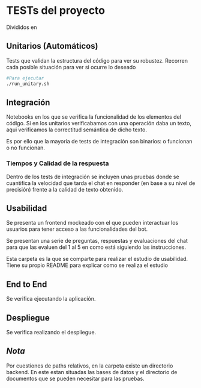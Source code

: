 # TESTs del proyecto

Divididos en

## Unitarios (Automáticos)

Tests que validan la estructura del código para ver su robustez. Recorren cada posible situación para ver si ocurre lo deseado

```sh
#Para ejecutar
./run_unitary.sh
```

## Integración

Notebooks en los que se verifica la funcionalidad de los elementos del código. Si en los unitarios verificabamos con una operación daba un texto, aqui verificamos la correctitud semántica de dicho texto.

Es por ello que la mayoría de tests de integración son binarios: o funcionan o no funcionan.

### Tiempos y Calidad de la respuesta

Dentro de los tests de integración se incluyen unas pruebas donde se cuantifica la velocidad que tarda el chat en responder (en base a su nivel de precisión) frente a la calidad de texto obtenido.

## Usabilidad

Se presenta un frontend mockeado con el que pueden interactuar los usuarios para tener acceso a las funcionalidades del bot.

Se presentan una serie de preguntas, respuestas y evaluaciones del chat para que las evaluen del 1 al 5 en como está siguiendo las instrucciones.

Esta carpeta es la que se comparte para realizar el estudio de usabilidad. Tiene su propio README para explicar como se realiza el estudio

## End to End

Se verifica ejecutando la aplicación.

## Despliegue

Se verifica realizando el despliegue.

## *Nota*

Por cuestiones de paths relativos, en la carpeta existe un directorio backend. En este estan situadas las bases de datos y el directorio de documentos que se pueden necesitar para las pruebas.